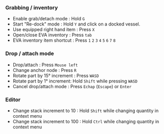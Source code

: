 ### Grabbing / inventory

- Enable grab/detach mode : Hold `G`
- Start "Re-dock" mode : Hold `Y` and click on a docked vessel.
- Use equipped right hand item : Press `X`  
- Open/close EVA inventory : Press `tab`
- EVA inventory item shortcut : Press `1` `2` `3` `4` `5` `6` `7` `8`

### Drop / attach mode

- Drop/attach : Press `Mouse left`
- Change anchor node : Press `R`
- Rotate part by 15° increment : Press `WASD`
- Rotate part by 1° increment: Hold `Shift` while pressing `WASD`
- Cancel drop/attach mode : Press `Echap` (`Escape`) or `Enter`

### Editor

- Change stack increment to 10 : Hold `Shift` while changing quantity in context menu
- Change stack increment to 100 : Hold `Ctrl` while changing quantity in context menu
